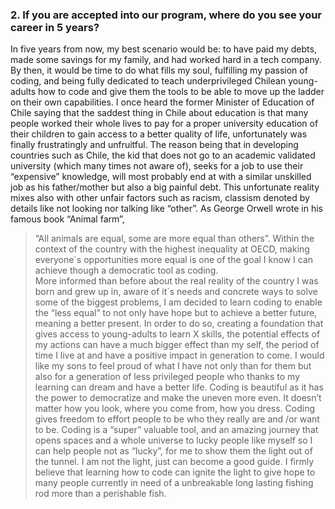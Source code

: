 ### 2. If you are accepted into our program, where do you see your career in 5 years?
In five years from now, my best scenario would be: to have paid my debts, made some savings for my family, and had worked hard in a tech company. By then, it would be time to do what fills my soul, fulfilling my passion of coding, and being fully dedicated to teach underprivileged Chilean young-adults how to code and give them the tools to be able to move up the ladder on their own capabilities.
I once heard the former Minister of Education of Chile saying that the saddest thing in Chile about education is that many people worked their whole lives to pay for a proper university education of their children to gain access to a better quality of life, unfortunately was finally frustratingly and unfruitful. The reason being that in developing countries such as Chile, the kid that does not go to an academic validated university (which many times not aware of), seeks for a job to use their “expensive” knowledge, will most probably  end at with a similar unskilled job as his father/mother but also a big painful debt. This unfortunate reality mixes also with other unfair factors such as racism, classism denoted by details like not looking nor talking like “other”. As George Orwell wrote in his famous book “Animal farm”,
>“All animals are equal, some are more equal than others”.
Within the context of the country with the highest inequality at OECD, making everyone´s opportunities more equal is one of the goal I know I can achieve though a democratic tool as coding.  
More informed than before about the real reality of the country I was born and grew up in, aware of it´s needs and concrete ways to solve some of the biggest problems, I am decided to learn coding to enable the “less equal” to not only have hope but to achieve a better future, meaning a better present. In order to do so, creating a foundation that gives access to young-adults to learn X skills, the potential effects of my actions can have a much bigger effect than my self, the period of time I live at and have a positive impact in generation to come. I would like my sons to feel proud of what I have not only than for them but also for a generation of less privileged people who thanks to my learning can dream and have a better life.
Coding is beautiful as it has the power to democratize and make the uneven more even. It doesn’t matter how you look, where you come from, how you dress. Coding gives freedom to effort people to be who they really are and /or want to be. Coding is a “super” valuable tool, and an amazing journey that opens spaces and a whole universe to lucky people like myself so I can help people not as “lucky”, for me to show them the light out of the tunnel. I am not the light, just can become a good guide. I firmly believe that learning how to code can ignite the light to give hope to many people currently in need of a unbreakable long lasting fishing rod more than a perishable fish. 

